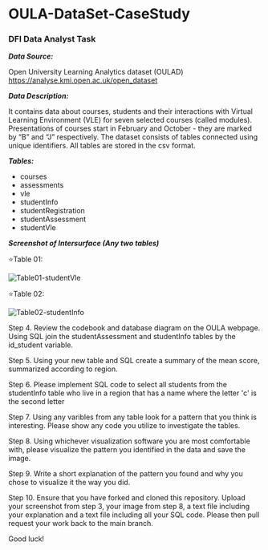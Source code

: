 # OULA-DataSet-CaseStudy
### DFI Data Analyst Task

***Data Source:***

Open University Learning Analytics dataset (OULAD)
https://analyse.kmi.open.ac.uk/open_dataset

***Data Description:***

It contains data about courses, students and their interactions with Virtual Learning Environment (VLE) for seven selected courses (called modules). Presentations of courses start in February and October - they are marked by “B” and “J” respectively. The dataset consists of tables connected using unique identifiers. All tables are stored in the csv format.

***Tables:***
- courses
- assessments
- vle
- studentInfo
- studentRegistration
- studentAssessment
- studentVle

***Screenshot of Intersurface (Any two tables)***

:star:Table 01:

![Table01-studentVle](https://user-images.githubusercontent.com/83144665/149256358-2ceeef46-aae7-4122-aa2b-d000e4c67516.png)

:star:Table 02:

![Table02-studentInfo](https://user-images.githubusercontent.com/83144665/149256386-5ac3decc-7874-4f31-99a4-89446447bb9d.png)


Step 4.
Review the codebook and database diagram on the OULA webpage. Using SQL join the studentAssessment and studentInfo tables by the id_student variable.

Step 5.
Using your new table and SQL create a summary of the mean score, summarized according to region.

Step 6.
Please implement SQL code to select all students from the studentInfo table who live in a region that has a name where the letter 'c' is the second letter

Step 7.
Using any varibles from any table look for a pattern that you think is interesting. Please show any code you utilize to investigate the tables.

Step 8.
Using whichever visualization software you are most comfortable with, please visualize the pattern you identified in the data and save the image.

Step 9.
Write a short explanation of the pattern you found and why you chose to visualize it the way you did.

Step 10.
Ensure that you have forked and cloned this repository. Upload your screenshot from step 3, your image from step 8, a text file including your explanation and a text file including all your SQL code. Please then pull request your work back to the main branch.

Good luck!
